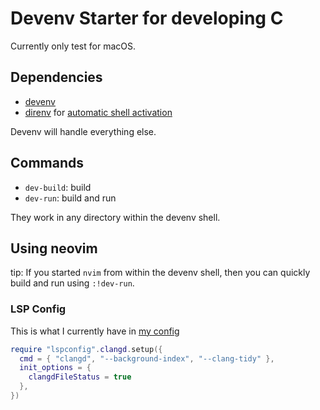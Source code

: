 # Devenv Starter for developing C

Currently only test for macOS.

## Dependencies

- [devenv](https://devenv.sh/getting-started/)
- [direnv](https://direnv.net/) for [automatic shell activation]

Devenv will handle everything else.

## Commands

- `dev-build`: build 
- `dev-run`: build and run

They work in any directory within the devenv shell.

## Using neovim 

tip: If you started `nvim` from within the devenv shell, then you can quickly
build and run using `:!dev-run`.

### LSP Config

This is what I currently have in [my config]

```lua
require "lspconfig".clangd.setup({
  cmd = { "clangd", "--background-index", "--clang-tidy" },
  init_options = {
    clangdFileStatus = true
  },
})
```

[my config]: https://github.com/nocksock/dotfiles/blob/main/nvim/after/plugin/lsp/clangd.lua
[automatic shell activation]: https://devenv.sh/automatic-shell-activation/
